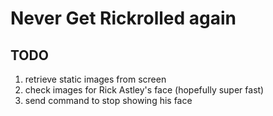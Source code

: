 # Never Get Rickrolled again

## TODO
1. retrieve static images from screen
2. check images for Rick Astley's face (hopefully super fast)
3. send command to stop showing his face
